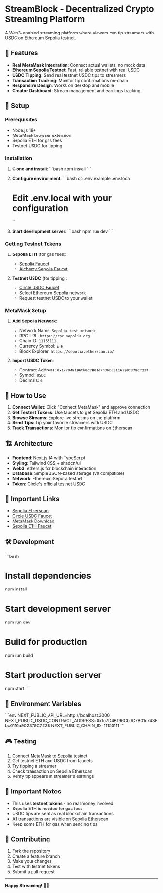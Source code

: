 # StreamBlock - Decentralized Crypto Streaming Platform

A Web3-enabled streaming platform where viewers can tip streamers with USDC on Ethereum Sepolia testnet.

## 🚀 Features

- **Real MetaMask Integration**: Connect actual wallets, no mock data
- **Ethereum Sepolia Testnet**: Fast, reliable testnet with real USDC
- **USDC Tipping**: Send real testnet USDC tips to streamers
- **Transaction Tracking**: Monitor tip confirmations on-chain
- **Responsive Design**: Works on desktop and mobile
- **Creator Dashboard**: Stream management and earnings tracking

## 🔧 Setup

### Prerequisites
- Node.js 18+ 
- MetaMask browser extension
- Sepolia ETH for gas fees
- Testnet USDC for tipping

### Installation

1. **Clone and install**:
   \`\`\`bash
   npm install
   \`\`\`

2. **Configure environment**:
   \`\`\`bash
   cp .env.example .env.local
   # Edit .env.local with your configuration
   \`\`\`

3. **Start development server**:
   \`\`\`bash
   npm run dev
   \`\`\`

### Getting Testnet Tokens

1. **Sepolia ETH** (for gas fees):
   - [Sepolia Faucet](https://sepoliafaucet.com/)
   - [Alchemy Sepolia Faucet](https://sepoliafaucet.com/)

2. **Testnet USDC** (for tipping):
   - [Circle USDC Faucet](https://faucet.circle.com/)
   - Select Ethereum Sepolia network
   - Request testnet USDC to your wallet

### MetaMask Setup

1. **Add Sepolia Network**:
   - Network Name: `Sepolia test network`
   - RPC URL: `https://rpc.sepolia.org`
   - Chain ID: `11155111`
   - Currency Symbol: `ETH`
   - Block Explorer: `https://sepolia.etherscan.io/`

2. **Import USDC Token**:
   - Contract Address: `0x1c7D4B196Cb0C7B01d743Fbc6116a902379C7238`
   - Symbol: `USDC`
   - Decimals: `6`

## 🎯 How to Use

1. **Connect Wallet**: Click "Connect MetaMask" and approve connection
2. **Get Testnet Tokens**: Use faucets to get Sepolia ETH and USDC
3. **Browse Streams**: Explore live streams on the platform
4. **Send Tips**: Tip your favorite streamers with USDC
5. **Track Transactions**: Monitor tip confirmations on Etherscan

## 🏗️ Architecture

- **Frontend**: Next.js 14 with TypeScript
- **Styling**: Tailwind CSS + shadcn/ui
- **Web3**: ethers.js for blockchain interaction
- **Database**: Simple JSON-based storage (v0 compatible)
- **Network**: Ethereum Sepolia testnet
- **Token**: Circle's official testnet USDC

## 🔗 Important Links

- [Sepolia Etherscan](https://sepolia.etherscan.io/)
- [Circle USDC Faucet](https://faucet.circle.com/)
- [MetaMask Download](https://metamask.io/download/)
- [Sepolia ETH Faucet](https://sepoliafaucet.com/)

## 🛠️ Development

\`\`\`bash
# Install dependencies
npm install

# Start development server
npm run dev

# Build for production
npm run build

# Start production server
npm start
\`\`\`

## 📝 Environment Variables

\`\`\`env
NEXT_PUBLIC_API_URL=http://localhost:3000
NEXT_PUBLIC_USDC_CONTRACT_ADDRESS=0x1c7D4B196Cb0C7B01d743Fbc6116a902379C7238
NEXT_PUBLIC_CHAIN_ID=11155111
\`\`\`

## 🎮 Testing

1. Connect MetaMask to Sepolia testnet
2. Get testnet ETH and USDC from faucets
3. Try tipping a streamer
4. Check transaction on Sepolia Etherscan
5. Verify tip appears in streamer's earnings

## 🚨 Important Notes

- This uses **testnet tokens** - no real money involved
- Sepolia ETH is needed for gas fees
- USDC tips are sent as real blockchain transactions
- All transactions are visible on Sepolia Etherscan
- Keep some ETH for gas when sending tips

## 🤝 Contributing

1. Fork the repository
2. Create a feature branch
3. Make your changes
4. Test with testnet tokens
5. Submit a pull request

---

**Happy Streaming! 🎥✨**
